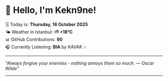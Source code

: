 # 👋 Hello, I'm Kekn9ne!

🗓️ Today is: **Thursday, 16 October 2025**  
🌤️ Weather in Istanbul: **⛅️  +18°C**  
📊 GitHub Contributions: **90**  
🎧 Currently Listening: **BIA** by *KAVAK* 🎶

---

_"Always forgive your enemies - nothing annoys them so much.  — *Oscar Wilde*"_

---
